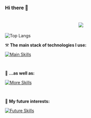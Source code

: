 ### Hi there 👋

<h1 align="center"><img src="https://readme-typing-svg.demolab.com?font=JetBrains+Mono&duration=3000&pause=1500&color=FFFFFF&center=true&multiline=true&repeat=false&random=false&width=600&height=60&lines=Welcome+to+my+page!;I'm+currently+learning+C%2C+Rust+and+C%2B%2B"></h1>

![Top Langs](https://github-readme-stats.vercel.app/api/top-langs/?username=MarosLodnipeguh&layout=compact&theme=dracula)

<!-- [![wakatime](https://wakatime.com/badge/user/4f811e22-c490-4066-9472-d461c29185de.svg)](https://wakatime.com/@4f811e22-c490-4066-9472-d461c29185de) -->


⚒ **The main stack of technologies I use:**

[![Main Skills](https://skillicons.dev/icons?i=java,cs,dotnet,py)](https://skillicons.dev)

<br />

🔀 **...as well as:**

[![More Skills](https://skillicons.dev/icons?i=git,postman,html,css,idea,rider,ps)](https://skillicons.dev)

<!-- [![Skills2](https://skillicons.dev/icons?i=git)](https://skillicons.dev)
    <img src='img/icons/SQL.svg' title='SQL' alt='SQL' width='50'>&nbsp;&nbsp;
[![Skills3](https://skillicons.dev/icons?i=postman)](https://skillicons.dev)
    <img src='img/icons/Swagger.svg' title='Swagger' alt='Swagger' width='50'>&nbsp;&nbsp;
[![Skills4](https://skillicons.dev/icons?i=html,css,idea,rider,ps)](https://skillicons.dev) -->

<!-- - ENTITY FRAMEWORK
- mssql
- oracle db
- t-sql, pl/sql
- swagger
- rest api
- java ee
- json
- ahk
- docker?
- java fx -->

<br />

🔬 **My future interests:**

[![Future Skills](https://skillicons.dev/icons?i=spring,kotlin,react)](https://skillicons.dev)
<!-- dart,flutter -->
<br />


<!-- <div>
    <img style="height: 25px;" src="https://komarev.com/ghpvc/?username=MarosLodnipeguh&label=Profile%20views&color=41B883&style=flat" />
</div> -->

<!--
<a href="https://github.com/anuraghazraub-readme-stats">
  <img height=200 align="center" src="https://github-readme-stats.vercel.app/api/top-langs/?username=MarosLodnipeguh&layout=donut" />
</a>
<a href="https://wakatime.com/@4f811e22-c490-4066-9472-d461c29185de">
  <img align="center" src="https://wakatime.com/badge/user/4f811e22-c490-4066-9472-d461c29185de.svg" />
</a>


**MarosLodnipeguh/MarosLodnipeguh** is a ✨ _special_ ✨ repository because its `README.md` (this file) appears on your GitHub profile.

Here are some ideas to get you started:

- 🔭 I’m currently working on ...
- 🌱 I’m currently learning ...
- 👯 I’m looking to collaborate on ...
- 🤔 I’m looking for help with ...
- 💬 Ask me about ...
- 📫 How to reach me: ...
- 😄 Pronouns: ...
- ⚡ Fun fact: ...
-->
